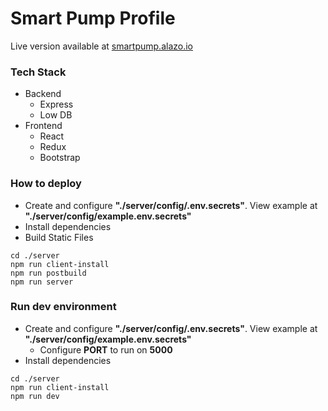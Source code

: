 # Smart Pump Profile

Live version available at [smartpump.alazo.io](https://smartpump.alazo.io)

### Tech Stack

-   Backend
    -   Express
    -   Low DB
-   Frontend
    -   React
    -   Redux
    -   Bootstrap

### How to deploy

-   Create and configure **"./server/config/.env.secrets"**. View example at **"./server/config/example.env.secrets"**
-   Install dependencies
-   Build Static Files

```
cd ./server
npm run client-install
npm run postbuild
npm run server
```

### Run dev environment

-   Create and configure **"./server/config/.env.secrets"**. View example at **"./server/config/example.env.secrets"**
    -   Configure **PORT** to run on **5000**
-   Install dependencies

```
cd ./server
npm run client-install
npm run dev
```
